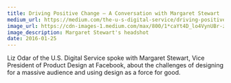 ```yaml
---
title: Driving Positive Change – A Conversation with Margaret Stewart
medium_url: https://medium.com/the-u-s-digital-service/driving-positive-change-a-conversation-with-margaret-stewart-c51644ec6f85#.h0msk9ebo
image_url: https://cdn-images-1.medium.com/max/800/1*caYt4D_lo4VynUBr-z0c-w.jpeg
image_description: Margaret Stewart's headshot 
date: 2016-01-25
---
```


Liz Odar of the U.S. Digital Service spoke with Margaret Stewart, Vice President of Product Design at Facebook, about the challenges of designing for a massive audience and using design as a force for good.
